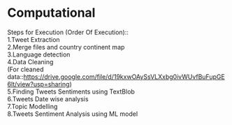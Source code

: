 # Computational

Steps for Execution (Order Of Execution)::<br/>
1.Tweet Extraction<br/>
2.Merge files and country continent map <br/>
3.Language detection<br/>
4.Data Cleaning<br/>
(For cleaned data::https://drive.google.com/file/d/19kxwOAySsVLXxbg0ivWUvfBuFupGE6lt/view?usp=sharing)<br/>
5.Finding Tweets Sentiments using TextBlob<br/>
6.Tweets Date wise analysis<br/>
7.Topic Modelling<br/>
8.Tweets Sentiment Analysis using ML model<br/>
